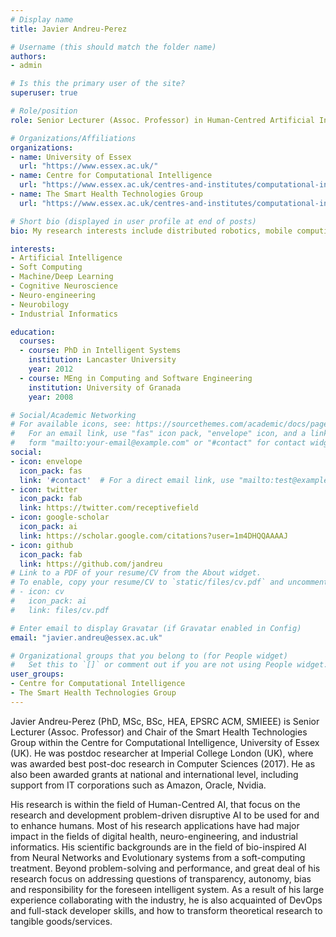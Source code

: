 ```yaml
---
# Display name
title: Javier Andreu-Perez

# Username (this should match the folder name)
authors:
- admin

# Is this the primary user of the site?
superuser: true

# Role/position
role: Senior Lecturer (Assoc. Professor) in Human-Centred Artificial Intelligence.

# Organizations/Affiliations
organizations:
- name: University of Essex
  url: "https://www.essex.ac.uk/"
- name: Centre for Computational Intelligence
  url: "https://www.essex.ac.uk/centres-and-institutes/computational-intelligence"
- name: The Smart Health Technologies Group
  url: "https://www.essex.ac.uk/centres-and-institutes/computational-intelligence/smart-health-technologies-group"

# Short bio (displayed in user profile at end of posts)
bio: My research interests include distributed robotics, mobile computing and programmable matter.

interests:
- Artificial Intelligence
- Soft Computing
- Machine/Deep Learning 
- Cognitive Neuroscience
- Neuro-engineering
- Neurobilogy
- Industrial Informatics

education:
  courses:
  - course: PhD in Intelligent Systems
    institution: Lancaster University
    year: 2012
  - course: MEng in Computing and Software Engineering
    institution: University of Granada
    year: 2008

# Social/Academic Networking
# For available icons, see: https://sourcethemes.com/academic/docs/page-builder/#icons
#   For an email link, use "fas" icon pack, "envelope" icon, and a link in the
#   form "mailto:your-email@example.com" or "#contact" for contact widget.
social:
- icon: envelope
  icon_pack: fas
  link: '#contact'  # For a direct email link, use "mailto:test@example.org".
- icon: twitter
  icon_pack: fab
  link: https://twitter.com/receptivefield
- icon: google-scholar
  icon_pack: ai
  link: https://scholar.google.com/citations?user=1m4DHQQAAAAJ
- icon: github
  icon_pack: fab
  link: https://github.com/jandreu
# Link to a PDF of your resume/CV from the About widget.
# To enable, copy your resume/CV to `static/files/cv.pdf` and uncomment the lines below.
# - icon: cv
#   icon_pack: ai
#   link: files/cv.pdf

# Enter email to display Gravatar (if Gravatar enabled in Config)
email: "javier.andreu@essex.ac.uk"

# Organizational groups that you belong to (for People widget)
#   Set this to `[]` or comment out if you are not using People widget.
user_groups:
- Centre for Computational Intelligence
- The Smart Health Technologies Group
---
```

Javier Andreu-Perez (PhD, MSc, BSc, HEA, EPSRC ACM, SMIEEE) is Senior Lecturer (Assoc. Professor) and Chair of the Smart Health Technologies Group within the Centre for Computational Intelligence, University of Essex (UK). He was postdoc researcher at Imperial College London (UK), where was awarded best post-doc research in Computer Sciences (2017). He as also been awarded grants at national and international level, including support from IT corporations such as Amazon, Oracle, Nvidia. 

His research is within the field of Human-Centred AI, that focus on the research and development problem-driven disruptive AI to be used for and to enhance humans. Most of his research applications have had major impact in the fields of digital health, neuro-engineering, and industrial informatics. His scientific backgrounds are in the field of bio-inspired AI from Neural Networks and Evolutionary systems from a soft-computing treatment. Beyond problem-solving and performance, and great deal of his research focus on addressing questions of transparency, autonomy, bias and responsibility for the foreseen intelligent system. As a result of his large experience collaborating with the industry, he is also acquainted of DevOps and full-stack developer skills, and how to transform theoretical research to tangible goods/services.